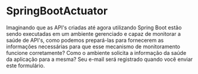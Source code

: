 # SpringBootActuator
Imaginando que as API's criadas até agora utilizando Spring Boot estão sendo executadas em um ambiente gerenciado e capaz de monitorar a saúde de API's, como podemos prepará-las para fornecerem as informações necessárias para que esse mecanismo de monitoramento funcione corretamente?  Como o ambiente solicita a informação da saúde da aplicação para a mesma? Seu e-mail será registrado quando você enviar este formulário.
